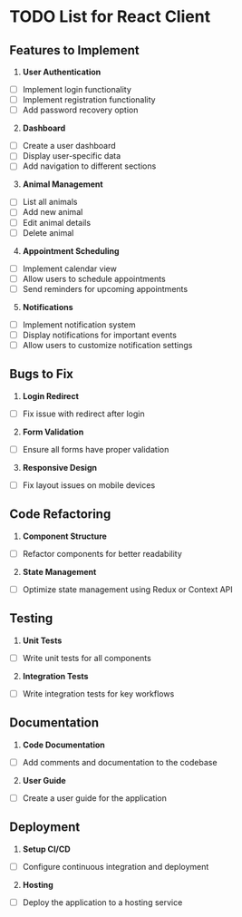 # TODO List for React Client

## Features to Implement
1. **User Authentication**
  - [ ] Implement login functionality
  - [ ] Implement registration functionality
  - [ ] Add password recovery option

2. **Dashboard**
  - [ ] Create a user dashboard
  - [ ] Display user-specific data
  - [ ] Add navigation to different sections

3. **Animal Management**
  - [ ] List all animals
  - [ ] Add new animal
  - [ ] Edit animal details
  - [ ] Delete animal

4. **Appointment Scheduling**
  - [ ] Implement calendar view
  - [ ] Allow users to schedule appointments
  - [ ] Send reminders for upcoming appointments

5. **Notifications**
  - [ ] Implement notification system
  - [ ] Display notifications for important events
  - [ ] Allow users to customize notification settings

## Bugs to Fix
1. **Login Redirect**
  - [ ] Fix issue with redirect after login
2. **Form Validation**
  - [ ] Ensure all forms have proper validation
3. **Responsive Design**
  - [ ] Fix layout issues on mobile devices

## Code Refactoring
1. **Component Structure**
  - [ ] Refactor components for better readability
2. **State Management**
  - [ ] Optimize state management using Redux or Context API

## Testing
1. **Unit Tests**
  - [ ] Write unit tests for all components
2. **Integration Tests**
  - [ ] Write integration tests for key workflows

## Documentation
1. **Code Documentation**
  - [ ] Add comments and documentation to the codebase
2. **User Guide**
  - [ ] Create a user guide for the application

## Deployment
1. **Setup CI/CD**
  - [ ] Configure continuous integration and deployment
2. **Hosting**
  - [ ] Deploy the application to a hosting service
